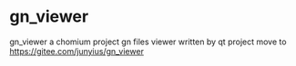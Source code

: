 # gn_viewer
gn_viewer
a chomium project gn files viewer written by qt
project move to https://gitee.com/junyius/gn_viewer
